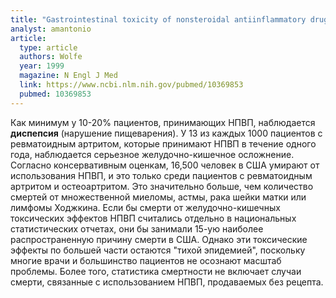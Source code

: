 ```yaml
---
title: "Gastrointestinal toxicity of nonsteroidal antiinflammatory drugs"
analyst: amantonio
article:
  type: article
  authors: Wolfe
  year: 1999
  magazine: N Engl J Med
  link: https://www.ncbi.nlm.nih.gov/pubmed/10369853
  pubmed: 10369853
---
```


Как минимум у 10-20% пациентов, принимающих НПВП, наблюдается **диспепсия** (нарушение пищеварения).
У 13 из каждых 1000 пациентов с ревматоидным артритом, которые принимают НПВП в течение одного года, наблюдается серьезное желудочно-кишечное осложнение.
Согласно консервативным оценкам, 16,500 человек в США умирают от использования НПВП, и это только среди пациентов с ревматоидным артритом и остеоартритом. Это значительно больше, чем количество смертей от множественной миеломы, астмы, рака шейки матки или лимфомы Ходжкина. Если бы смерти от желудочно-кишечных токсических эффектов НПВП считались отдельно в национальных статистических отчетах, они бы занимали 15-ую наиболее распространенную причину смерти в США. Однако эти токсические эффекты по большей части остаются "тихой эпидемией", поскольку многие врачи и большинство пациентов не осознают масштаб проблемы. Более того, статистика смертности не включает случаи смерти, связанные с использованием НПВП, продаваемых без рецепта.
